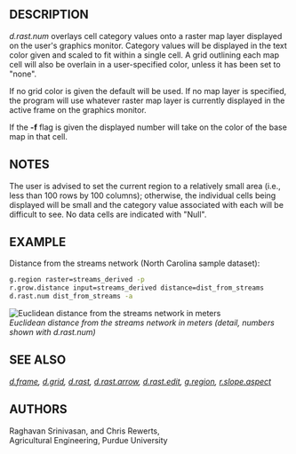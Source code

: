 ## DESCRIPTION

*d.rast.num* overlays cell category values onto a raster map layer
displayed on the user's graphics monitor. Category values will be
displayed in the text color given and scaled to fit within a single
cell. A grid outlining each map cell will also be overlain in a
user-specified color, unless it has been set to "none".

If no grid color is given the default will be used. If no map layer is
specified, the program will use whatever raster map layer is currently
displayed in the active frame on the graphics monitor.

If the **-f** flag is given the displayed number will take on the color
of the base map in that cell.

## NOTES

The user is advised to set the current region to a relatively small area
(i.e., less than 100 rows by 100 columns); otherwise, the individual
cells being displayed will be small and the category value associated
with each will be difficult to see. No data cells are indicated with
"Null".

## EXAMPLE

Distance from the streams network (North Carolina sample dataset):

```sh
g.region raster=streams_derived -p
r.grow.distance input=streams_derived distance=dist_from_streams
d.rast.num dist_from_streams -a
```

![Euclidean distance from the streams network in meters](d_rast_num_zoom.png)  
*Euclidean distance from the streams network in meters (detail, numbers
shown with d.rast.num)*

## SEE ALSO

*[d.frame](d.frame.md), [d.grid](d.grid.md), [d.rast](d.rast.md),
[d.rast.arrow](d.rast.arrow.md), [d.rast.edit](d.rast.edit.md),
[g.region](g.region.md), [r.slope.aspect](r.slope.aspect.md)*

## AUTHORS

Raghavan Srinivasan, and Chris Rewerts,  
Agricultural Engineering, Purdue University
